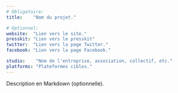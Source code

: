 ```yaml
---
# Obligatoire:
title:    "Nom du projet."

# Optionnel:
website:  "Lien vers le site."
presskit: "Lien vers le presskit"
twitter:  "Lien vers la page Twitter."
facebook: "Lien vers la page Facebook."

studio:    "Nom de l'entreprise, association, collectif, etc."
platforms: "Plateformes cibles."
---
```


Description en Markdown (optionnelle).

<!-- Obligatoire: fournir une image PNG d'au moins 500px en largeur. -->
